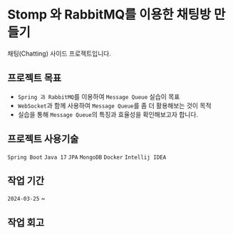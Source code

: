 # Stomp 와 RabbitMQ를 이용한 채팅방 만들기
채팅(Chatting) 사이드 프로젝트입니다. 


## 프로젝트 목표
- `Spring 과 RabbitMQ`를 이용하여 `Message Queue` 실습이 목표
- `WebSocket`과 함께 사용하여 `Message Queue`를 좀 더 활용해보는 것이 목적
- 실습을 통해 `Message Queue`의 특징과 효율성을 확인해보고자 합니다.


## 프로젝트 사용기술
`Spring Boot` `Java 17` `JPA` `MongoDB` `Docker` `Intellij IDEA`


## 작업 기간
`2024-03-25` ~


## 작업 회고
